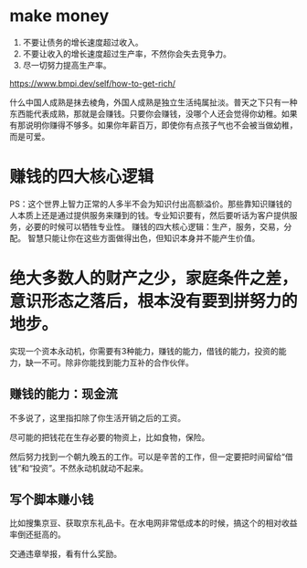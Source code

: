# make money
1. 不要让债务的增长速度超过收入。
2. 不要让收入的增长速度超过生产率，不然你会失去竞争力。
3. 尽一切努力提高生产率。

https://www.bmpi.dev/self/how-to-get-rich/


什么中国人成熟是抹去棱角，外国人成熟是独立生活纯属扯淡。普天之下只有一种东西能代表成熟，那就是会赚钱。只要你会赚钱，没哪个人还会觉得你幼稚。如果有那说明你赚得不够多。如果你年薪百万，即使你有点孩子气也不会被当做幼稚，而是可爱。
# 赚钱的四大核心逻辑
PS：这个世界上智力正常的人多半不会为知识付出高额溢价。那些靠知识赚钱的人本质上还是通过提供服务来赚到的钱。专业知识要有，然后要听话为客户提供服务，必要的时候可以牺牲专业性。
赚钱的四大核心逻辑：生产，服务，交易，分配。
智慧只能让你在这些方面做得出色，但知识本身并不能产生价值。


# 绝大多数人的财产之少，家庭条件之差，意识形态之落后，根本没有要到拼努力的地步。

实现一个资本永动机，你需要有3种能力，赚钱的能力，借钱的能力，投资的能力，缺一不可。除非你能找到能力互补的合作伙伴。

## 赚钱的能力：现金流

不多说了，这里指扣除了你生活开销之后的工资。

尽可能的把钱花在生存必要的物资上，比如食物，保险。

然后努力找到一个朝九晚五的工作。可以是辛苦的工作，但一定要把时间留给“借钱”和“投资”。不然永动机就动不起来。

## 写个脚本赚小钱
比如搜集京豆、获取京东礼品卡。在水电网非常低成本的时候，搞这个的相对收益率倒还挺高的。

交通违章举报，看有什么奖励。